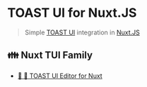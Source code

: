 # TOAST UI for Nuxt.JS
> Simple [TOAST UI](https://ui.toast.com/tui-editor/) integration in [Nuxt.JS](https://nuxtjs.org)

## 👪 Nuxt TUI Family
 - [🍞 📝 TOAST UI Editor for Nuxt](https://github.com/nuxt-tui/editor)
